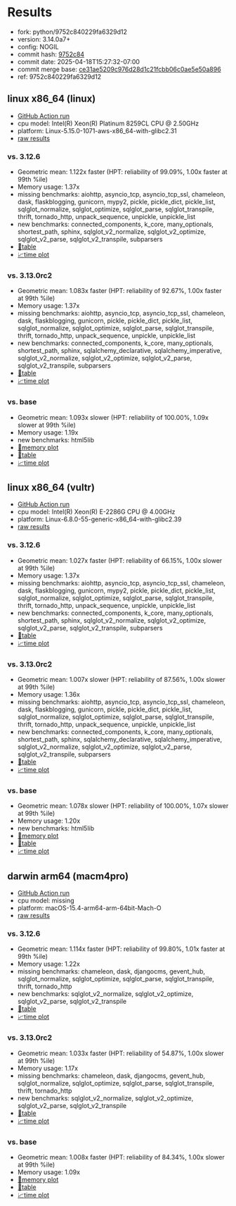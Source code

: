 # Results

- fork: python/9752c840229fa6329d12
- version: 3.14.0a7+
- config: NOGIL
- commit hash: [9752c84](https://github.com/python/cpython/commit/9752c84)
- commit date: 2025-04-18T15:27:32-07:00
- commit merge base: [ce31ae5209c976d28d1c21fcbb06c0ae5e50a896](https://github.com/python/cpython/commit/ce31ae5209c976d28d1c21fcbb06c0ae5e50a896)
- ref: 9752c840229fa6329d12

## linux x86_64 (linux)

- [GitHub Action run](https://github.com/facebookexperimental/free-threading-benchmarking/actions/runs/14543774435)
- cpu model: Intel(R) Xeon(R) Platinum 8259CL CPU @ 2.50GHz
- platform: Linux-5.15.0-1071-aws-x86_64-with-glibc2.31
- [raw results](bm-20250418-linux-x86_64-python-9752c840229fa6329d12-3.14.0a7%2B-9752c84.json)

### vs. 3.12.6

- Geometric mean: 1.122x faster (HPT: reliability of 99.09%, 1.00x faster at 99th %ile)
- Memory usage: 1.37x
- missing benchmarks: aiohttp, asyncio_tcp, asyncio_tcp_ssl, chameleon, dask, flaskblogging, gunicorn, mypy2, pickle, pickle_dict, pickle_list, sqlglot_normalize, sqlglot_optimize, sqlglot_parse, sqlglot_transpile, thrift, tornado_http, unpack_sequence, unpickle, unpickle_list
- new benchmarks: connected_components, k_core, many_optionals, shortest_path, sphinx, sqlglot_v2_normalize, sqlglot_v2_optimize, sqlglot_v2_parse, sqlglot_v2_transpile, subparsers
- [📄table](bm-20250418-linux-x86_64-python-9752c840229fa6329d12-3.14.0a7%2B-9752c84-vs-3.12.6.md)
- [📈time plot](bm-20250418-linux-x86_64-python-9752c840229fa6329d12-3.14.0a7%2B-9752c84-vs-3.12.6.svg)

### vs. 3.13.0rc2

- Geometric mean: 1.083x faster (HPT: reliability of 92.67%, 1.00x faster at 99th %ile)
- Memory usage: 1.37x
- missing benchmarks: aiohttp, asyncio_tcp, asyncio_tcp_ssl, chameleon, dask, flaskblogging, gunicorn, pickle, pickle_dict, pickle_list, sqlglot_normalize, sqlglot_optimize, sqlglot_parse, sqlglot_transpile, thrift, tornado_http, unpack_sequence, unpickle, unpickle_list
- new benchmarks: connected_components, k_core, many_optionals, shortest_path, sphinx, sqlalchemy_declarative, sqlalchemy_imperative, sqlglot_v2_normalize, sqlglot_v2_optimize, sqlglot_v2_parse, sqlglot_v2_transpile, subparsers
- [📄table](bm-20250418-linux-x86_64-python-9752c840229fa6329d12-3.14.0a7%2B-9752c84-vs-3.13.0rc2.md)
- [📈time plot](bm-20250418-linux-x86_64-python-9752c840229fa6329d12-3.14.0a7%2B-9752c84-vs-3.13.0rc2.svg)

### vs. base

- Geometric mean: 1.093x slower (HPT: reliability of 100.00%, 1.09x slower at 99th %ile)
- Memory usage: 1.19x
- new benchmarks: html5lib
- [🧠memory plot](bm-20250418-linux-x86_64-python-9752c840229fa6329d12-3.14.0a7%2B-9752c84-vs-base-mem.svg)
- [📄table](bm-20250418-linux-x86_64-python-9752c840229fa6329d12-3.14.0a7%2B-9752c84-vs-base.md)
- [📈time plot](bm-20250418-linux-x86_64-python-9752c840229fa6329d12-3.14.0a7%2B-9752c84-vs-base.svg)

## linux x86_64 (vultr)

- [GitHub Action run](https://github.com/facebookexperimental/free-threading-benchmarking/actions/runs/14543774435)
- cpu model: Intel(R) Xeon(R) E-2286G CPU @ 4.00GHz
- platform: Linux-6.8.0-55-generic-x86_64-with-glibc2.39
- [raw results](bm-20250418-vultr-x86_64-python-9752c840229fa6329d12-3.14.0a7%2B-9752c84.json)

### vs. 3.12.6

- Geometric mean: 1.027x faster (HPT: reliability of 66.15%, 1.00x slower at 99th %ile)
- Memory usage: 1.37x
- missing benchmarks: aiohttp, asyncio_tcp, asyncio_tcp_ssl, chameleon, dask, flaskblogging, gunicorn, mypy2, pickle, pickle_dict, pickle_list, sqlglot_normalize, sqlglot_optimize, sqlglot_parse, sqlglot_transpile, thrift, tornado_http, unpack_sequence, unpickle, unpickle_list
- new benchmarks: connected_components, k_core, many_optionals, shortest_path, sphinx, sqlglot_v2_normalize, sqlglot_v2_optimize, sqlglot_v2_parse, sqlglot_v2_transpile, subparsers
- [📄table](bm-20250418-vultr-x86_64-python-9752c840229fa6329d12-3.14.0a7%2B-9752c84-vs-3.12.6.md)
- [📈time plot](bm-20250418-vultr-x86_64-python-9752c840229fa6329d12-3.14.0a7%2B-9752c84-vs-3.12.6.svg)

### vs. 3.13.0rc2

- Geometric mean: 1.007x slower (HPT: reliability of 87.56%, 1.00x slower at 99th %ile)
- Memory usage: 1.36x
- missing benchmarks: aiohttp, asyncio_tcp, asyncio_tcp_ssl, chameleon, dask, flaskblogging, gunicorn, pickle, pickle_dict, pickle_list, sqlglot_normalize, sqlglot_optimize, sqlglot_parse, sqlglot_transpile, thrift, tornado_http, unpack_sequence, unpickle, unpickle_list
- new benchmarks: connected_components, k_core, many_optionals, shortest_path, sphinx, sqlalchemy_declarative, sqlalchemy_imperative, sqlglot_v2_normalize, sqlglot_v2_optimize, sqlglot_v2_parse, sqlglot_v2_transpile, subparsers
- [📄table](bm-20250418-vultr-x86_64-python-9752c840229fa6329d12-3.14.0a7%2B-9752c84-vs-3.13.0rc2.md)
- [📈time plot](bm-20250418-vultr-x86_64-python-9752c840229fa6329d12-3.14.0a7%2B-9752c84-vs-3.13.0rc2.svg)

### vs. base

- Geometric mean: 1.078x slower (HPT: reliability of 100.00%, 1.07x slower at 99th %ile)
- Memory usage: 1.20x
- new benchmarks: html5lib
- [🧠memory plot](bm-20250418-vultr-x86_64-python-9752c840229fa6329d12-3.14.0a7%2B-9752c84-vs-base-mem.svg)
- [📄table](bm-20250418-vultr-x86_64-python-9752c840229fa6329d12-3.14.0a7%2B-9752c84-vs-base.md)
- [📈time plot](bm-20250418-vultr-x86_64-python-9752c840229fa6329d12-3.14.0a7%2B-9752c84-vs-base.svg)

## darwin arm64 (macm4pro)

- [GitHub Action run](https://github.com/facebookexperimental/free-threading-benchmarking/actions/runs/14543774435)
- cpu model: missing
- platform: macOS-15.4-arm64-arm-64bit-Mach-O
- [raw results](bm-20250418-macm4pro-arm64-python-9752c840229fa6329d12-3.14.0a7%2B-9752c84.json)

### vs. 3.12.6

- Geometric mean: 1.114x faster (HPT: reliability of 99.80%, 1.01x faster at 99th %ile)
- Memory usage: 1.22x
- missing benchmarks: chameleon, dask, djangocms, gevent_hub, sqlglot_normalize, sqlglot_optimize, sqlglot_parse, sqlglot_transpile, thrift, tornado_http
- new benchmarks: sqlglot_v2_normalize, sqlglot_v2_optimize, sqlglot_v2_parse, sqlglot_v2_transpile
- [📄table](bm-20250418-macm4pro-arm64-python-9752c840229fa6329d12-3.14.0a7%2B-9752c84-vs-3.12.6.md)
- [📈time plot](bm-20250418-macm4pro-arm64-python-9752c840229fa6329d12-3.14.0a7%2B-9752c84-vs-3.12.6.svg)

### vs. 3.13.0rc2

- Geometric mean: 1.033x faster (HPT: reliability of 54.87%, 1.00x slower at 99th %ile)
- Memory usage: 1.17x
- missing benchmarks: chameleon, dask, djangocms, gevent_hub, sqlglot_normalize, sqlglot_optimize, sqlglot_parse, sqlglot_transpile, thrift, tornado_http
- new benchmarks: sqlglot_v2_normalize, sqlglot_v2_optimize, sqlglot_v2_parse, sqlglot_v2_transpile
- [📄table](bm-20250418-macm4pro-arm64-python-9752c840229fa6329d12-3.14.0a7%2B-9752c84-vs-3.13.0rc2.md)
- [📈time plot](bm-20250418-macm4pro-arm64-python-9752c840229fa6329d12-3.14.0a7%2B-9752c84-vs-3.13.0rc2.svg)

### vs. base

- Geometric mean: 1.008x faster (HPT: reliability of 84.34%, 1.00x slower at 99th %ile)
- Memory usage: 1.09x
- [🧠memory plot](bm-20250418-macm4pro-arm64-python-9752c840229fa6329d12-3.14.0a7%2B-9752c84-vs-base-mem.svg)
- [📄table](bm-20250418-macm4pro-arm64-python-9752c840229fa6329d12-3.14.0a7%2B-9752c84-vs-base.md)
- [📈time plot](bm-20250418-macm4pro-arm64-python-9752c840229fa6329d12-3.14.0a7%2B-9752c84-vs-base.svg)

